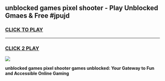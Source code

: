 
## unblocked games pixel shooter - Play Unblocked Gmaes & Free #jpujd
<h3>
<a href="https://premium.freeplayer.one?title=unblocked_games_pixel_shooter&ref=03M">CLICK TO PLAY</a></h3>
<hr>

<h3>
<a href="https://premium.freeplayer.one?title=unblocked_games_pixel_shooter&ref=03M">CLICK 2 PLAY</a>
  
</h3>

<a href="https://premium.freeplayer.one?title=unblocked_games_pixel_shooter&ref=03M"><img src="https://clearcache.store/games.png"></a>


**unblocked games pixel shooter games unblocked: Your Gateway to Fun and Accessible Online Gaming**
